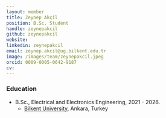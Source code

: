 ```yaml
---
layout: member
title: Zeynep Akçil
position: B.Sc. Student
handle: zeynepakcil 
github: zeynepakcil
website: 
linkedin: zeynepakcil
email: zeynep.akcil@ug.bilkent.edu.tr
image: /images/team/zeynepakcil.jpeg
orcid: 0009-0005-0642-9187
cv: 
---
```



### Education
- B.Sc., Electrical and Electronics Engineering, 2021 - 2026.
  - [Bilkent University](https://ee.bilkent.edu.tr/en/), Ankara, Turkey
